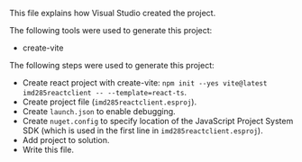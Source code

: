 This file explains how Visual Studio created the project.

The following tools were used to generate this project:
- create-vite

The following steps were used to generate this project:
- Create react project with create-vite: `npm init --yes vite@latest imd285reactclient -- --template=react-ts`.
- Create project file (`imd285reactclient.esproj`).
- Create `launch.json` to enable debugging.
- Create `nuget.config` to specify location of the JavaScript Project System SDK (which is used in the first line in `imd285reactclient.esproj`).
- Add project to solution.
- Write this file.
